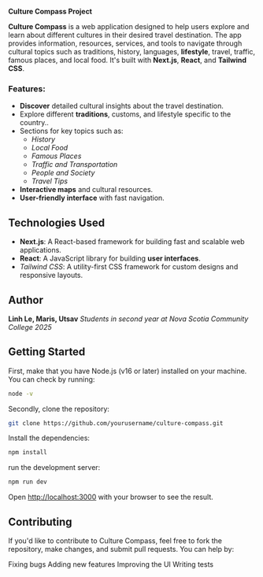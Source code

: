  **Culture Compass Project**

**Culture Compass** is a web application designed to help users explore and learn about different cultures in their desired travel destination. 
The app provides information, resources, services, and tools to navigate through cultural topics such as traditions, history, languages, **lifestyle**, 
travel, traffic, famous places, and local food. 
It's built with **Next.js**, **React**, and **Tailwind CSS**.

### Features:
- **Discover** detailed cultural insights about the travel destination.
- Explore different **traditions**, customs, and lifestyle specific to the country..
- Sections for key topics such as:
    - *History*
    - *Local Food*
    - *Famous Places*
    - *Traffic and Transportation*
    - *People and Society*
    - *Travel Tips*
- **Interactive maps** and cultural resources.
- **User-friendly interface** with fast navigation.

## Technologies Used

- **Next.js**: A React-based framework for building fast and scalable web applications.
- **React**: A JavaScript library for building **user interfaces**.
- *Tailwind CSS*: A utility-first CSS framework for custom designs and responsive layouts.

## Author
**Linh Le, Maris, Utsav**
*Students in second year at Nova Scotia Community College 2025*

## Getting Started

First, make that you have Node.js (v16 or later) installed on your machine. You can check by running:

```bash
node -v
```
Secondly, clone the repository:

```bash
git clone https://github.com/yourusername/culture-compass.git
```

Install the dependencies:
```bash
npm install
```

run the development server:

```bash
npm run dev
```
Open [http://localhost:3000](http://localhost:3000) with your browser to see the result.

## Contributing

If you'd like to contribute to Culture Compass, feel free to fork the repository, make changes, and submit pull requests. You can help by:

Fixing bugs
Adding new features
Improving the UI
Writing tests


